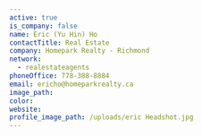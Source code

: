 ```yaml
---
active: true
is_company: false
name: Eric (Yu Hin) Ho
contactTitle: Real Estate
company: Homepark Realty - Richmond
network:
  - realestateagents
phoneOffice: 778-388-8884
email: ericho@homeparkrealty.ca
image_path:
color:
website:
profile_image_path: /uploads/eric Headshot.jpg
---
```

